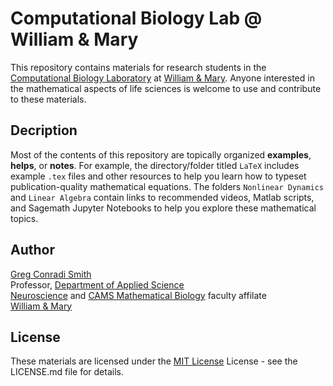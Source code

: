 # Computational Biology Lab @ William & Mary

This repository contains materials for research students in the [Computational Biology Laboratory](https://wmcbl.wordpress.com) at [William & Mary](https://www.wm.edu). Anyone interested in the mathematical aspects of life sciences is welcome to use and contribute to these materials.

## Decription 

Most of the contents of this repository are topically organized **examples**, **helps**, or **notes**. For example, the directory/folder titled `LaTeX` includes example `.tex` files and other resources to help you learn how to typeset publication-quality mathematical equations. The folders `Nonlinear Dynamics` and `Linear Algebra` contain links to recommended videos, Matlab scripts, and Sagemath Jupyter Notebooks to help you explore these mathematical topics.

## Author

[Greg Conradi Smith](https://gregconradismith.wordpress.com)\
Professor, [Department of Applied Science](https://www.wm.edu/as/appliedscience/)\
[Neuroscience](https://www.wm.edu/as/neuroscience/) and [CAMS Mathematical Biology](https://www.wm.edu/as/cams/) faculty affilate\
[William & Mary](https://www.wm.edu)

## License

These materials are licensed under the [MIT License](https://en.wikipedia.org/wiki/MIT_License) License - see the LICENSE.md file for details.






